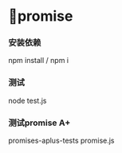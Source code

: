 # 🍣promise
### 安装依赖
npm install / npm i
### 测试
node test.js
### 测试promise A+
promises-aplus-tests promise.js
